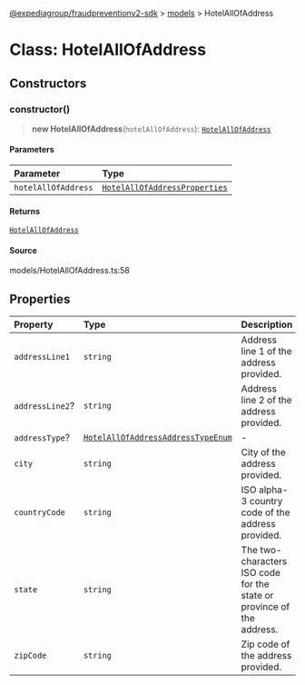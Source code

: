 [@expediagroup/fraudpreventionv2-sdk](../../index.md) > [models](../index.md) > HotelAllOfAddress

# Class: HotelAllOfAddress

## Constructors

### constructor()

> **new HotelAllOfAddress**(`hotelAllOfAddress`): [`HotelAllOfAddress`](class.HotelAllOfAddress.md)

#### Parameters

| Parameter           | Type                                                                                    |
| :------------------ | :-------------------------------------------------------------------------------------- |
| `hotelAllOfAddress` | [`HotelAllOfAddressProperties`](../interfaces/interface.HotelAllOfAddressProperties.md) |

#### Returns

[`HotelAllOfAddress`](class.HotelAllOfAddress.md)

#### Source

models/HotelAllOfAddress.ts:58

## Properties

| Property        | Type                                                                                                 | Description                                                           |
| :-------------- | :--------------------------------------------------------------------------------------------------- | :-------------------------------------------------------------------- |
| `addressLine1`  | `string`                                                                                             | Address line 1 of the address provided.                               |
| `addressLine2`? | `string`                                                                                             | Address line 2 of the address provided.                               |
| `addressType`?  | [`HotelAllOfAddressAddressTypeEnum`](../type-aliases/type-alias.HotelAllOfAddressAddressTypeEnum.md) | -                                                                     |
| `city`          | `string`                                                                                             | City of the address provided.                                         |
| `countryCode`   | `string`                                                                                             | ISO alpha-3 country code of the address provided.                     |
| `state`         | `string`                                                                                             | The two-characters ISO code for the state or province of the address. |
| `zipCode`       | `string`                                                                                             | Zip code of the address provided.                                     |
